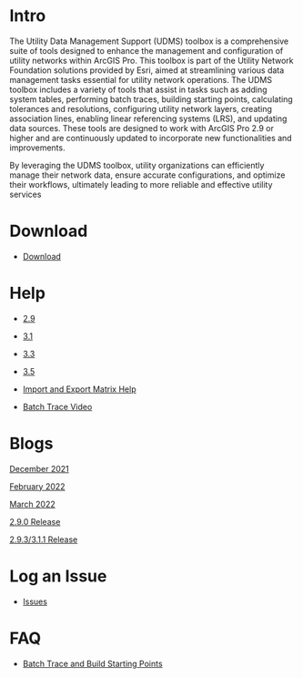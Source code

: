 # Intro

The Utility Data Management Support (UDMS) toolbox is a comprehensive suite of tools designed to enhance the management and configuration of utility networks within ArcGIS Pro. This toolbox is part of the Utility Network Foundation solutions provided by Esri, aimed at streamlining various data management tasks essential for utility network operations.
The UDMS toolbox includes a variety of tools that assist in tasks such as adding system tables, performing batch traces, building starting points, calculating tolerances and resolutions, configuring utility network layers, creating association lines, enabling linear referencing systems (LRS), and updating data sources. These tools are designed to work with ArcGIS Pro 2.9 or higher and are continuously updated to incorporate new functionalities and improvements.
 
By leveraging the UDMS toolbox, utility organizations can efficiently manage their network data, ensure accurate configurations, and optimize their workflows, ultimately leading to more reliable and effective utility services

# Download

- [Download](https://github.com/Esri/Utility-Data-Management-Support-Tools)

# Help

- [2.9](./docs/2.9)

- [3.1](./docs/3.1)

- [3.3](./docs/3.3)

- [3.5](./docs/3.5)

- [Import and Export Matrix Help](./help/ImportExport_matrix.md)

- [Batch Trace Video](./help/BatchTrace.mp4)

# Blogs

[December 2021](https://www.esri.com/arcgis-blog/products/arcgis-solutions/data-management/utility-data-management-support-tools/)

[February 2022](https://www.esri.com/arcgis-blog/products/arcgis-solutions/data-management/utility-data-management-support-tools-february-2022-update/)

[March 2022](https://www.esri.com/arcgis-blog/products/arcgis-solutions/data-management/utility-data-management-support-tools-march-2022-update/)

[2.9.0 Release](https://www.esri.com/arcgis-blog/products/arcgis-solutions/electric-gas/utility-data-management-support-tools-2-9-0-release)

[2.9.3/3.1.1 Release](https://www.esri.com/arcgis-blog/products/arcgis-solutions/electric-gas/utility-data-management-support-tools-2-9-3-3-1-1-release/)


# Log an Issue

- [Issues](https://github.com/Esri/Utility-Data-Management-Support-Tools/issues)

# FAQ

- [Batch Trace and Build Starting Points](https://github.com/Esri/Utility-Data-Management-Support-Tools/wiki/FAQ)
